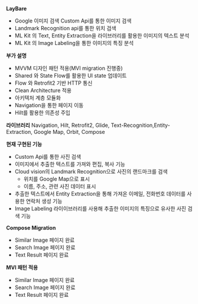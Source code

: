 **LayBare**
- Google 이미지 검색 Custom Api를 통한 이미지 검색
- Landmark Recognition api를 통한 위치 검색
- ML Kit 의 Text, Entity Extraction을 라이브러리를 활용한 이미지의 텍스트 분석
- ML Kit 의 Image Labeling을 통한 이미지의 특징 분석

**부가 설명**
- MVVM 디자인 패턴 적용(MVI migration 진행중)
- Shared 와 State Flow를 활용한 UI state 업데이트
- Flow 와 Retrofit2 기반 HTTP 통신
- Clean Architecture 적용
- 아키텍처 계층 모듈화
- Navigation을 통한 페이지 이동
- Hilt를 활용한 의존성 주입

**라이브러리**
Navigation, Hilt, Retrofit2, Glide, Text-Recognition,Entity-Extraction, Google Map, Orbit, Compose



**현재 구현된 기능**
- Custom Api를 통한 사진 검색
- 이미지에서 추출한 텍스트를 가져와 편집, 복사 기능
- Cloud vision의 Landmark Recognition으로 사진의 랜드마크를 검색
  - 위치를 Google Map으로 표시
  - 이름, 주소, 관련 사진 데이터 표시
- 추출한 텍스트에서 Entity Extraction을 통해 가져온 이메일, 전화번호 데이터를 사용한 연락처 생성 기능
- Image Labeling 라이이브러리를 사용해 추출한 이미지의 특징으로 유사한 사진 검색 기능

**Compose Migration**
- Similar Image 페이지 완료
- Search Image 페이지 완료
- Text Result 페이지 완료

**MVI 패턴 적용**
- Similar Image 페이지 완료
- Search Image 페이지 완료
- Text Result 페이지 완료


